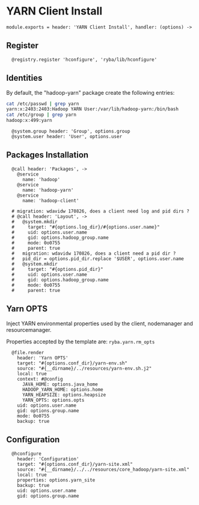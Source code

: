 
# YARN Client Install

    module.exports = header: 'YARN Client Install', handler: (options) ->

## Register

      @registry.register 'hconfigure', 'ryba/lib/hconfigure'

## Identities

By default, the "hadoop-yarn" package create the following entries:

```bash
cat /etc/passwd | grep yarn
yarn:x:2403:2403:Hadoop YARN User:/var/lib/hadoop-yarn:/bin/bash
cat /etc/group | grep yarn
hadoop:x:499:yarn
```

      @system.group header: 'Group', options.group
      @system.user header: 'User', options.user

## Packages Installation

      @call header: 'Packages', ->
        @service
          name: 'hadoop'
        @service
          name: 'hadoop-yarn'
        @service
          name: 'hadoop-client'

      # migration: wdavidw 170826, does a client need log and pid dirs ?
      # @call header: 'Layout', ->
      #   @system.mkdir
      #     target: "#{options.log_dir}/#{options.user.name}"
      #     uid: options.user.name
      #     gid: options.hadoop_group.name
      #     mode: 0o0755
      #     parent: true
      #   migration: wdavidw 170826, does a client need a pid dir ?
      #   pid_dir = options.pid_dir.replace '$USER', options.user.name
      #   @system.mkdir
      #     target: "#{options.pid_dir}"
      #     uid: options.user.name
      #     gid: options.hadoop_group.name
      #     mode: 0o0755
      #     parent: true

## Yarn OPTS

Inject YARN environmental properties used by the client, nodemanager and
resourcemanager.

Properties accepted by the template are: `ryba.yarn.rm_opts`   

      @file.render
        header: 'Yarn OPTS'
        target: "#{options.conf_dir}/yarn-env.sh"
        source: "#{__dirname}/../resources/yarn-env.sh.j2"
        local: true
        context: #@config
          JAVA_HOME: options.java_home
          HADOOP_YARN_HOME: options.home
          YARN_HEAPSIZE: options.heapsize
          YARN_OPTS: options.opts
        uid: options.user.name
        gid: options.group.name
        mode: 0o0755
        backup: true

## Configuration

      @hconfigure
        header: 'Configuration'
        target: "#{options.conf_dir}/yarn-site.xml"
        source: "#{__dirname}/../../resources/core_hadoop/yarn-site.xml"
        local: true
        properties: options.yarn_site
        backup: true
        uid: options.user.name
        gid: options.group.name
